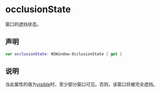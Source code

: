 # occlusionState

窗口的遮挡状态。

## 声明

```swift
var occlusionState: NSWindow.OcclusionState { get }
```

## 说明

当此属性的值为[visible](./occlusionstate.md)时，至少部分窗口可见。否则，该窗口将被完全遮挡。